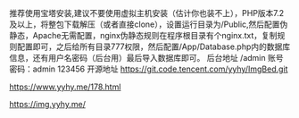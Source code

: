 推荐使用宝塔安装,建议不要使用虚拟主机安装（估计你也装不上），PHP版本7.2及以上，将整包下载解压（或者直接clone），设置运行目录为/Public,然后配置伪静态，Apache无需配置，nginx伪静态规则在程序根目录有个nginx.txt，复制规则配置即可，之后给所有目录777权限，然后配置/App/Database.php内的数据库信息，还有用户名密码（后台用）最后导入数据库即可。
后台地址 /admin   账号密码：admin 123456
开源地址
https://git.code.tencent.com/yyhy/ImgBed.git

https://www.yyhy.me/178.html

https://img.yyhy.me/

